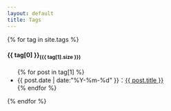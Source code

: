 ```yaml
---
layout: default
title: Tags
---
```

<div>
{% for tag in site.tags %} 
	<a name="{{ tag[0] }}"></a><h4>{{ tag[0] }}<sub>({{ tag[1].size }})</sub></h4>
	<ul>
	{% for post in tag[1] %}
		<li>{{ post.date | date:"%Y-%m-%d" }}：<a href="{{ post.url }}">{{ post.title }}</a></li>
	{% endfor %}
	</ul>
{% endfor %}
</div>
